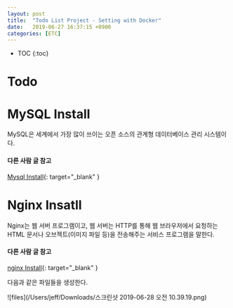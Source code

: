 ```yaml
---
layout: post
title:  "Todo List Project - Setting with Docker"
date:   2019-06-27 16:37:15 +0900
categories: [ETC]
---
```

* TOC
{:toc}

# Todo

# MySQL Install

MySQL은 세계에서 가장 많이 쓰이는 오픈 소스의 관계형 데이터베이스 관리 시스템이다.

#### 다른 사람 글 참고

[Mysql Install](https://junho85.pe.kr/1018){: target="_blank" }

# Nginx Insatll

Nginx는 웹 서버 프로그램이고, 웹 서버는 HTTP를 통해 웹 브라우저에서 요청하는 HTML 문서나 오브젝트(이미지 파일 등)을 전송해주는 서비스 프로그램을 말한다.

#### 다른 사람 글 참고

[nginx Install](https://lhb0517.tistory.com/entry/OS-X-%EB%A7%A5-OS-X-%EB%A7%A5%EC%97%90%EC%84%9C-nginx-%EC%9B%B9%EC%84%9C%EB%B2%84-%EC%84%A4%EC%B9%98%ED%95%98%EA%B8%B0){: target="_blank" }

다음과 같은 파일들을 생성한다.

![files](/Users/jeff/Downloads/스크린샷 2019-06-28 오전 10.39.19.png)